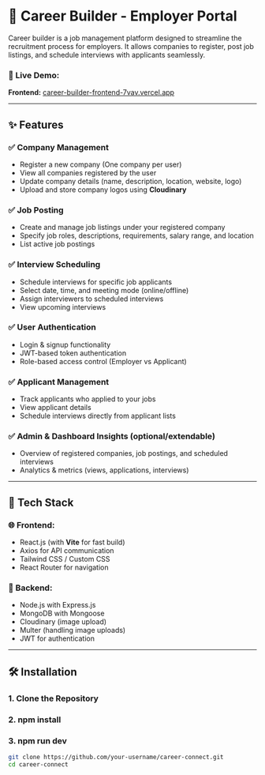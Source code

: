 # 🚀 Career Builder - Employer Portal

Career builder is a job management platform designed to streamline the recruitment process for employers. It allows companies to register, post job listings, and schedule interviews with applicants seamlessly.

### 🔗 Live Demo:
**Frontend:** [career-builder-frontend-7vav.vercel.app](https://career-builder-frontend-7vav.vercel.app)

---

## ✨ Features

### ✅ Company Management
- Register a new company (One company per user)
- View all companies registered by the user
- Update company details (name, description, location, website, logo)
- Upload and store company logos using **Cloudinary**

### ✅ Job Posting
- Create and manage job listings under your registered company
- Specify job roles, descriptions, requirements, salary range, and location
- List active job postings

### ✅ Interview Scheduling
- Schedule interviews for specific job applicants
- Select date, time, and meeting mode (online/offline)
- Assign interviewers to scheduled interviews
- View upcoming interviews

### ✅ User Authentication
- Login & signup functionality
- JWT-based token authentication
- Role-based access control (Employer vs Applicant)

### ✅ Applicant Management
- Track applicants who applied to your jobs
- View applicant details
- Schedule interviews directly from applicant lists

### ✅ Admin & Dashboard Insights (optional/extendable)
- Overview of registered companies, job postings, and scheduled interviews
- Analytics & metrics (views, applications, interviews)

---

## 🔧 Tech Stack

### 🌐 Frontend:
- React.js (with **Vite** for fast build)
- Axios for API communication
- Tailwind CSS / Custom CSS
- React Router for navigation

### 🧠 Backend:
- Node.js with Express.js
- MongoDB with Mongoose
- Cloudinary (image upload)
- Multer (handling image uploads)
- JWT for authentication

---

## 🛠 Installation

### 1. Clone the Repository
### 2. npm install
### 3. npm run dev
```bash
git clone https://github.com/your-username/career-connect.git
cd career-connect
